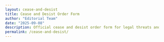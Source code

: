 ```yaml
---
layout: cease-and-desist
title: Cease and Desist Order Form
author: "Editorial Team"
date: "2025-09-08"
description: Official cease and desist order form for legal threats and complaints
permalink: /cease-and-desist/
---
```

